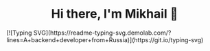 <h1 align="center">Hi there, I'm Mikhail 👋</h1>
[![Typing SVG](https://readme-typing-svg.demolab.com/?lines=A+backend+developer+from+Russia)](https://git.io/typing-svg)
